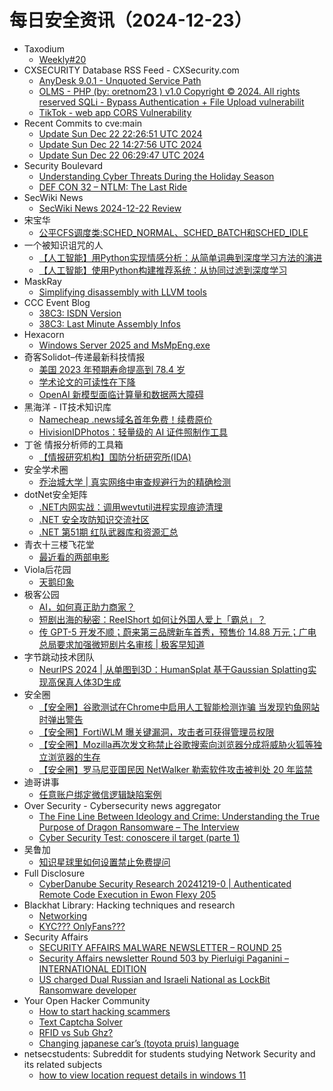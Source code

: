 # 每日安全资讯（2024-12-23）

- Taxodium
  - [Weekly#20](https://taxodium.ink/20.html)
- CXSECURITY Database RSS Feed - CXSecurity.com
  - [AnyDesk 9.0.1 - Unquoted Service Path](https://cxsecurity.com/issue/WLB-2024120024)
  - [OLMS - PHP (by: oretnom23 ) v1.0 Copyright © 2024. All rights reserved SQLi - Bypass Authentication + File Upload vulnerabilit](https://cxsecurity.com/issue/WLB-2024120023)
  - [TikTok - web app CORS Vulnerability](https://cxsecurity.com/issue/WLB-2024120022)
- Recent Commits to cve:main
  - [Update Sun Dec 22 22:26:51 UTC 2024](https://github.com/trickest/cve/commit/a90ae216f3d79433981930663b99b04b4dcc4e99)
  - [Update Sun Dec 22 14:27:56 UTC 2024](https://github.com/trickest/cve/commit/e25fc8be7d88a384e20b26dc50749f537b8ce744)
  - [Update Sun Dec 22 06:29:47 UTC 2024](https://github.com/trickest/cve/commit/3576c653ffbf8aa938a2abd9d85af0d24b9b1829)
- Security Boulevard
  - [Understanding Cyber Threats During the Holiday Season](https://securityboulevard.com/2024/12/understanding-cyber-threats-during-the-holiday-season/)
  - [DEF CON 32 – NTLM: The Last Ride](https://securityboulevard.com/2024/12/def-con-32-ntlm-the-last-ride/)
- SecWiki News
  - [SecWiki News 2024-12-22 Review](http://www.sec-wiki.com/?2024-12-22)
- 宋宝华
  - [公平CFS调度类:SCHED_NORMAL、SCHED_BATCH和SCHED_IDLE](https://blog.csdn.net/21cnbao/article/details/144645649)
- 一个被知识诅咒的人
  - [【人工智能】用Python实现情感分析：从简单词典到深度学习方法的演进](https://blog.csdn.net/nokiaguy/article/details/144644629)
  - [【人工智能】使用Python构建推荐系统：从协同过滤到深度学习](https://blog.csdn.net/nokiaguy/article/details/144644618)
- MaskRay
  - [Simplifying disassembly with LLVM tools](https://maskray.me/blog/2024-12-22-simplifying-disassembly-with-llvm-tools)
- CCC Event Blog
  - [38C3: ISDN Version](https://events.ccc.de/2024/12/22/38c3-poc-isdn-version/)
  - [38C3: Last Minute Assembly Infos](https://events.ccc.de/2024/12/22/38c3-assembly-last-minute-infos/)
- Hexacorn
  - [Windows Server 2025 and MsMpEng.exe](https://www.hexacorn.com/blog/2024/12/22/windows-server-2025-and-msmpeng-exe/)
- 奇客Solidot–传递最新科技情报
  - [美国 2023 年预期寿命提高到 78.4 岁](https://www.solidot.org/story?sid=80122)
  - [学术论文的可读性在下降](https://www.solidot.org/story?sid=80121)
  - [OpenAI 新模型面临计算量和数据两大障碍](https://www.solidot.org/story?sid=80120)
- 黑海洋 - IT技术知识库
  - [Namecheap .news域名首年免费！续费原价](https://www.upx8.com/4599)
  - [HivisionIDPhotos：轻量级的 AI 证件照制作工具](https://www.upx8.com/4598)
- 丁爸 情报分析师的工具箱
  - [【情报研究机构】国防分析研究所(IDA)](https://mp.weixin.qq.com/s?__biz=MzI2MTE0NTE3Mw==&mid=2651148244&idx=1&sn=79112c849f00e189195f8a63a51103ed&chksm=f1af38eec6d8b1f80165cc8c3520d0ba430ccb5ed55f952851554f000b8eaf1eaf967bc6b8a9&scene=58&subscene=0#rd)
- 安全学术圈
  - [乔治城大学 | 真实网络中审查规避行为的精确检测](https://mp.weixin.qq.com/s?__biz=MzU5MTM5MTQ2MA==&mid=2247491489&idx=1&sn=e2bf25269b5140d4b73a60faf362f464&chksm=fe2ee02ac959693cb76160d434f43483b49f7c0820f23aa2d698508f33ec3644b34bdf2900b6&scene=58&subscene=0#rd)
- dotNet安全矩阵
  - [.NET内网实战：调用wevtutil进程实现痕迹清理](https://mp.weixin.qq.com/s?__biz=MzUyOTc3NTQ5MA==&mid=2247497644&idx=1&sn=21c6d53d3d1dd0c2122a035cc3333f00&chksm=fa595941cd2ed057623de86cef50b3dffdb609aafcd737bfb957c5e2571d572c1d4b76728550&scene=58&subscene=0#rd)
  - [.NET 安全攻防知识交流社区](https://mp.weixin.qq.com/s?__biz=MzUyOTc3NTQ5MA==&mid=2247497644&idx=2&sn=38ce1b462444e2f2b868cd7321ef5954&chksm=fa595941cd2ed057c1e90784c7813a13190f02cb6ba325da686d4eef1f94c506e8e8b1cc468b&scene=58&subscene=0#rd)
  - [.NET 第51期 红队武器库和资源汇总](https://mp.weixin.qq.com/s?__biz=MzUyOTc3NTQ5MA==&mid=2247497644&idx=3&sn=47f5f6a9b843cb17196dc8b0a6b0fc55&chksm=fa595941cd2ed057dae74a7c1e78536e7b886213d95c68ddfb44679f8b2124a114bbc8adc9a5&scene=58&subscene=0#rd)
- 青衣十三楼飞花堂
  - [最近看的两部电影](https://mp.weixin.qq.com/s?__biz=MzUzMjQyMDE3Ng==&mid=2247487809&idx=1&sn=83ebd6909dfc2c9e24eedd232c22093f&chksm=fab2d27ecdc55b68b4c81b09edb16cd025805299f32e488ee2fd66e169e42d9ebcf38a886680&scene=58&subscene=0#rd)
- Viola后花园
  - [天鹅印象](https://mp.weixin.qq.com/s?__biz=MzI2Njg1OTA3OA==&mid=2247484207&idx=1&sn=11dd794a7c24ee75170ffbc0e7042e04&chksm=ea86e406ddf16d104e6d67860fb48e4052dac54063174f12b3ce133af9dd66152a82a2cbd51d&scene=58&subscene=0#rd)
- 极客公园
  - [AI，如何真正助力商家？](https://mp.weixin.qq.com/s?__biz=MTMwNDMwODQ0MQ==&mid=2653070333&idx=2&sn=4d8d444a37076b0fe7b6732a3335d376&chksm=7e57de4b4920575dcec28a0576754fc1a7c5ee4b59154e53a00bd1d02ccf84dd80c36d46a702&scene=58&subscene=0#rd)
  - [短剧出海的秘密：ReeIShort 如何让外国人爱上「霸总」？](https://mp.weixin.qq.com/s?__biz=MTMwNDMwODQ0MQ==&mid=2653070332&idx=1&sn=e49e73ef2a09cd43fc9a86628cb764d8&chksm=7e57de4a4920575ca68b08ed7e3f30663af7339641b6a5b3cf923e31f50db9c221e9bb3231b9&scene=58&subscene=0#rd)
  - [传 GPT-5 开发不顺；蔚来第三品牌新车首秀，预售价 14.88 万元；广电总局要求加强微短剧片名审核 | 极客早知道](https://mp.weixin.qq.com/s?__biz=MTMwNDMwODQ0MQ==&mid=2653070331&idx=1&sn=ab3cc6e41c036689ac881287234201c3&chksm=7e57de4d4920575b3fad1872095677df650ad38ec8154db1bebcfee34d553a10b631d88bbdfe&scene=58&subscene=0#rd)
- 字节跳动技术团队
  - [NeurIPS 2024 | 从单图到3D：HumanSplat 基于Gaussian Splatting实现高保真人体3D生成](https://mp.weixin.qq.com/s?__biz=MzI1MzYzMjE0MQ==&mid=2247512496&idx=1&sn=2e93dfa836d04030cded6042ef5b10e0&chksm=e9d37a52dea4f344ff38647679c17f18b2b6becf3dc4a9ab179f413f08b06e4c79a82c2b8d73&scene=58&subscene=0#rd)
- 安全圈
  - [【安全圈】谷歌测试在Chrome中启用人工智能检测诈骗 当发现钓鱼网站时弹出警告](https://mp.weixin.qq.com/s?__biz=MzIzMzE4NDU1OQ==&mid=2652066819&idx=1&sn=dddcab37c43e140a04d10fdf74ccf0e4&chksm=f36e7843c419f1554e49e195e22b0a86a9d1fe7dcb0ebc37e3ff0f830406c39e7cf4eca947a2&scene=58&subscene=0#rd)
  - [【安全圈】FortiWLM 曝关键漏洞，攻击者可获得管理员权限](https://mp.weixin.qq.com/s?__biz=MzIzMzE4NDU1OQ==&mid=2652066819&idx=2&sn=d36a351bfabba8d719c29fa871c22b3c&chksm=f36e7843c419f15552cf2929e13f6e9b8e3fa19750a3413a503d97ed18773b49e2b9626f057d&scene=58&subscene=0#rd)
  - [【安全圈】Mozilla再次发文称禁止谷歌搜索向浏览器分成将威胁火狐等独立浏览器的生存](https://mp.weixin.qq.com/s?__biz=MzIzMzE4NDU1OQ==&mid=2652066819&idx=3&sn=5e35754a7884cd8ec8ef21319f9245ca&chksm=f36e7843c419f155c1362ca9a7e290d4eec75fe54a585241e00ed978ae7119fac5c639b8264d&scene=58&subscene=0#rd)
  - [【安全圈】罗马尼亚国民因 NetWalker 勒索软件攻击被判处 20 年监禁](https://mp.weixin.qq.com/s?__biz=MzIzMzE4NDU1OQ==&mid=2652066819&idx=4&sn=86f5fdfe10bdcdd67c657f5b8141121d&chksm=f36e7843c419f155f71a4b4e252fbd5b6f89bc2212d31c7cd5ff6196eccec0e9169d35646d38&scene=58&subscene=0#rd)
- 迪哥讲事
  - [任意账户绑定微信逻辑缺陷案例](https://mp.weixin.qq.com/s?__biz=MzIzMTIzNTM0MA==&mid=2247496658&idx=1&sn=a962d7f0a95d295e95082d39881b8d9a&chksm=e8a5f9b1dfd270a74ea0acbd11f75a1fd1c66ba1ab0d89497b95e7db43d459349e75863cba67&scene=58&subscene=0#rd)
- Over Security - Cybersecurity news aggregator
  - [The Fine Line Between Ideology and Crime: Understanding the True Purpose of Dragon Ransomware – The Interview](https://www.suspectfile.com/the-fine-line-between-ideology-and-crime-understanding-the-true-purpose-of-dragon-ransomware-the-interview/)
  - [Cyber Security Test: conoscere il target (parte 1)](https://roccosicilia.com/2024/12/22/cyber-security-test-conoscere-il-target-parte-1/)
- 吴鲁加
  - [知识星球里如何设置禁止免费提问](https://mp.weixin.qq.com/s?__biz=Mzg5NDY4ODM1MA==&mid=2247485085&idx=1&sn=209bd4b520346db6422fab4c514c0299&chksm=c01a8bacf76d02bab03131c15e625f74411bcc745bd4d321b4367ed3fe69346302cff6905f6e&scene=58&subscene=0#rd)
- Full Disclosure
  - [CyberDanube Security Research 20241219-0 | Authenticated Remote Code Execution in Ewon Flexy 205](https://seclists.org/fulldisclosure/2024/Dec/18)
- Blackhat Library: Hacking techniques and research
  - [Networking](https://www.reddit.com/r/blackhat/comments/1hjmv42/networking/)
  - [KYC??? OnlyFans???](https://www.reddit.com/r/blackhat/comments/1hjo6yl/kyc_onlyfans/)
- Security Affairs
  - [SECURITY AFFAIRS MALWARE NEWSLETTER – ROUND 25](https://securityaffairs.com/172214/breaking-news/security-affairs-malware-newsletter-round-25.html)
  - [Security Affairs newsletter Round 503 by Pierluigi Paganini – INTERNATIONAL EDITION](https://securityaffairs.com/172208/breaking-news/security-affairs-newsletter-round-503-by-pierluigi-paganini-international-edition.html)
  - [US charged Dual Russian and Israeli National as LockBit Ransomware developer](https://securityaffairs.com/172201/uncategorized/us-authorities-charged-lockbit-ransomware-developer.html)
- Your Open Hacker Community
  - [How to start hacking scammers](https://www.reddit.com/r/HowToHack/comments/1hjzcbm/how_to_start_hacking_scammers/)
  - [Text Captcha Solver](https://www.reddit.com/r/HowToHack/comments/1hk4e0r/text_captcha_solver/)
  - [RFID vs Sub Ghz?](https://www.reddit.com/r/HowToHack/comments/1hjvguo/rfid_vs_sub_ghz/)
  - [Changing japanese car’s (toyota pruis) language](https://www.reddit.com/r/HowToHack/comments/1hjvais/changing_japanese_cars_toyota_pruis_language/)
- netsecstudents: Subreddit for students studying Network Security and its related subjects
  - [how to view location request details in windows 11](https://www.reddit.com/r/netsecstudents/comments/1hk3d91/how_to_view_location_request_details_in_windows_11/)
